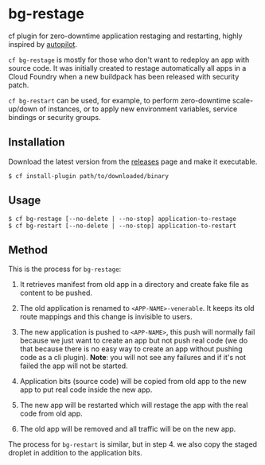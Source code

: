 # bg-restage

cf plugin for zero-downtime application restaging and restarting, highly inspired by [autopilot](https://github.com/contraband/autopilot).

`cf bg-restage` is mostly for those who don't want to redeploy an app with source code. 
It was initially created to restage automatically all apps in a Cloud Foundry 
when a new buildpack has been released with security patch.

`cf bg-restart` can be used, for example, to perform zero-downtime scale-up/down of
instances, or to apply new environment variables, service bindings or security
groups.

## Installation

Download the latest version from the [releases][releases] page and make it executable.

```
$ cf install-plugin path/to/downloaded/binary
```

[releases]: https://github.com/orange-cloudfoundry/cf-plugin-bg-restage/releases

## Usage

```
$ cf bg-restage [--no-delete | --no-stop] application-to-restage
$ cf bg-restart [--no-delete | --no-stop] application-to-restart
```

## Method

This is the process for `bg-restage`:

1. It retrieves manifest from old app in a directory and create fake file as content to be pushed.

2. The old application is renamed to `<APP-NAME>-venerable`. It keeps its old route
   mappings and this change is invisible to users.

3. The new application is pushed to `<APP-NAME>`, this push will normally fail because we just want to create an app
   but not push real code (we do that because there is no easy way to create an app without pushing code as a cli plugin). 
   **Note**: you will not see any failures and if it's not failed the app will not be started.

4. Application bits (source code) will be copied from old app to the new app to put real code inside the new app.

5. The new app will be restarted which will restage the app with the real code from old app.

6. The old app will be removed and all traffic will be on the new app.

The process for `bg-restart` is similar, but in step 4. we also copy the staged droplet in
addition to the application bits.